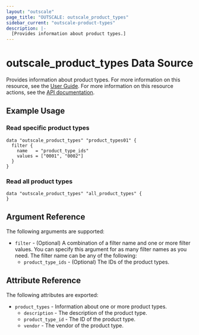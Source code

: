 ```yaml
---
layout: "outscale"
page_title: "OUTSCALE: outscale_product_types"
sidebar_current: "outscale-product-types"
description: |-
  [Provides information about product types.]
---
```


# outscale_product_types Data Source

Provides information about product types.
For more information on this resource, see the [User Guide](https://wiki.outscale.net/display/EN/Software+Licenses).
For more information on this resource actions, see the [API documentation](https://docs.outscale.com/api#3ds-outscale-api-producttype).

## Example Usage

### Read specific product types
```hcl
data "outscale_product_types" "product_types01" {
  filter {
    name   = "product_type_ids"
    values = ["0001", "0002"]
  }    
}
```

### Read all product types
```hcl
data "outscale_product_types" "all_product_types" {
}
```


## Argument Reference

The following arguments are supported:

* `filter` - (Optional) A combination of a filter name and one or more filter values. You can specify this argument for as many filter names as you need. The filter name can be any of the following:
    * `product_type_ids` - (Optional) The IDs of the product types.

## Attribute Reference

The following attributes are exported:

* `product_types` - Information about one or more product types.
    * `description` - The description of the product type.
    * `product_type_id` - The ID of the product type.
    * `vendor` - The vendor of the product type.
